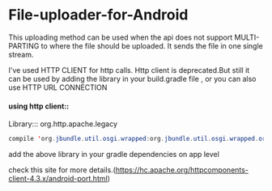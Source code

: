 # File-uploader-for-Android
This uploading method can be used when the api  does not support MULTI-PARTING to where the file should be uploaded.
It sends the file in one single stream.

I've used HTTP CLIENT for http calls. Http client is deprecated.But still it can be used by adding the library in your build.gradle file , or you can also use HTTP URL CONNECTION
#### using http client::
Library::: org.http.apache.legacy

```java
compile 'org.jbundle.util.osgi.wrapped:org.jbundle.util.osgi.wrapped.org.apache.http.client:4.1.2'
```
add the above library in your gradle dependencies on app level

check this site for more details.(https://hc.apache.org/httpcomponents-client-4.3.x/android-port.html)
